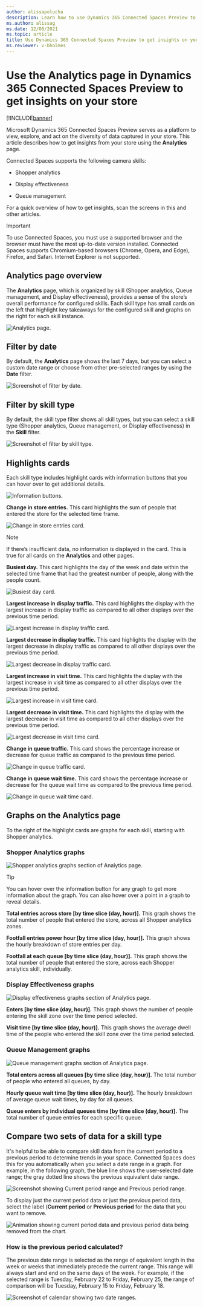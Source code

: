 ```yaml
---
author: alissapolucha
description: Learn how to use Dynamics 365 Connected Spaces Preview to get insights on your store
ms.author: alissag
ms.date: 12/08/2021
ms.topic: article
title: Use Dynamics 365 Connected Spaces Preview to get insights on your store
ms.reviewer: v-bholmes
---
```


# Use the Analytics page in Dynamics 365 Connected Spaces Preview to get insights on your store

[!INCLUDE[banner](includes/banner.md)]

Microsoft Dynamics 365 Connected Spaces Preview serves as a platform to view, explore, and act on the diversity of data captured in your store. This article describes how to get insights from your store using the **Analytics** page. 

Connected Spaces supports the following camera skills: 

- Shopper analytics

- Display effectiveness

- Queue management
 
For a quick overview of how to get insights, scan the screens in this and other articles. 

> [!IMPORTANT]
> To use Connected Spaces, you must use a supported browser and the browser must have the most up-to-date version installed. Connected Spaces supports Chromium-based browsers (Chrome, Opera, and Edge), Firefox, and Safari. Internet Explorer is not supported. 

## Analytics page overview

The **Analytics** page, which is organized by skill (Shopper analytics, Queue management, and Display effectiveness), provides a sense of the store’s overall performance for configured skills. Each skill type has small cards on the left that highlight key takeaways for the configured skill and graphs on the right for each skill instance. 

![Analytics page.](media/analytics-overview.jpg "Analytics page")

## Filter by date

By default, the **Analytics** page shows the last 7 days, but you can select a custom date range or choose from other pre-selected ranges by using the **Date** filter. 

![Screenshot of filter by date.](media/analytics-filter-by-date.jpg "Screenshot of filter by date")

## Filter by skill type

By default, the skill type filter shows all skill types, but you can select a skill type (Shopper analytics, Queue management, or Display effectiveness) in the **Skill** filter.

![Screenshot of filter by skill type.](media/analytics-filter-by-skill-type.jpg "Screenshot of filter by skill type")

## Highlights cards

Each skill type includes highlight cards with information buttons that you can hover over to get additional details.

![Information buttons.](media/analytics-information-buttons.jpg "Information buttons")

**Change in store entries.** This card highlights the sum of people that entered the store for the selected time frame. 

![Change in store entries card.](media/change-store-entries.jpg "Change in store entries card")

>[!NOTE]
> If there’s insufficient data, no information is displayed in the card. This is true for all cards on the **Analytics** and other pages.

**Busiest day.** This card highlights the day of the week and date within the selected time frame that had the greatest number of people, along with the people count. 

![Busiest day card.](media/busiest-day.jpg "Busiest day card")

**Largest increase in display traffic.** This card highlights the display with the largest increase in display traffic as compared to all other displays over the previous time period.  

![Largest increase in display traffic card.](media/analytics-largest-increase-display-traffic.jpg "Largest increase in display traffic card")

**Largest decrease in display traffic.** This card highlights the display with the largest decrease in display traffic as compared to all other displays over the previous time period.   

![Largest decrease in display traffic card.](media/largest-decrease-display-traffic.jpg "Largest decrease in display traffic card")

**Largest increase in visit time.** This card highlights the display with the largest increase in visit time as compared to all other displays over the previous time period.  

![Largest increase in visit time card.](media/analytics-largest-increase-visit-time.jpg "Largest increase in visit time card")

**Largest decrease in visit time.** This card highlights the display with the largest decrease in visit time as compared to all other displays over the previous time period.  

![Largest decrease in visit time card.](media/analytics-largest-decrease-visit-time.jpg "Largest decrease in visit time card")

**Change in queue traffic.** This card shows the percentage increase or decrease for queue traffic as compared to the previous time period.

![Change in queue traffic card.](media/change-queue-traffic.jpg "Change in queue traffic card")

**Change in queue wait time.** This card shows the percentage increase or decrease for the queue wait time as compared to the previous time period. 

![Change in queue wait time card.](media/change-queue-wait-time.jpg "Change in queue wait time card")

## Graphs on the Analytics page

To the right of the highlight cards are graphs for each skill, starting with Shopper analytics.

### Shopper Analytics graphs

![Shopper analytics graphs section of Analytics page.](media/analytics-shopper-analytics-graphs.jpg "Shopper analytics graphs section of Analytics page")

> [!TIP]
> You can hover over the information button for any graph to get more information about the graph. You can also hover over a point in a graph to reveal details.

**Total entries across store [by time slice (day, hour)].** This graph shows the total number of people that entered the store, across all Shopper analytics zones. 

**Footfall entries power hour [by time slice (day, hour)].**  This graph shows the hourly breakdown of store entries per day.

**Footfall at each queue [by time slice (day, hour)].** This graph shows the total number of people that entered the store, across each Shopper analytics skill, individually. 

### Display Effectiveness graphs

![Display effectiveness graphs section of Analytics page.](media/analytics-display-effectiveness-graphs.jpg "Display effectiveness graphs section of Analytics page")

**Enters [by time slice (day, hour)].** This graph shows the number of people entering the skill zone over the time period selected.

**Visit time [by time slice (day, hour)].** This graph shows the average dwell time of the people who entered the skill zone over the time period selected.

### Queue Management graphs

![Queue management graphs section of Analytics page.](media/analytics-queue-management-graphs.jpg "Queue management graphs section of Analytics page")

**Total enters across all queues [by time slice (day, hour)].** The total number of people who entered all queues, by day.

**Hourly queue wait time [by time slice (day, hour)].** The hourly breakdown of average queue wait times, by day for all queues.

**Queue enters by individual queues time [by time slice (day, hour)].** The total number of queue entries for each specific queue.

## Compare two sets of data for a skill type

It's helpful to be able to compare skill data from the current period to a previous period to determine trends in your space. Connected Spaces does this for you automatically when you select a date range in a graph. For example, in the following graph, the blue line shows the user-selected date range; the gray dotted line shows the previous equivalent date range.

![Screenshot showing Current period range and Previous period range.](media/current-previous-period.JPG "Screenshot showing Current period range and Previous period range")

To display just the current period data or just the previous period data, select the label (**Current period** or **Previous period** for the data that you want to remove.

![Animation showing current period data and previous period data being removed from the chart.](media/compareline.gif "Animation showing current period data and previous period data being removed from the chart")

### How is the previous period calculated?

The previous date range is selected as the range of equivalent length in the week or weeks that immediately precede the current range. This range will always start and end on the same days of the week. For example, if the selected range is Tuesday, February 22 to Friday, February 25, the range of comparison will be Tuesday, February 15 to Friday, February 18.

![Screenshot of calendar showing two date ranges.](media/previous-period-calculation.JPG "Screenshot of calendar showing two date ranges")





